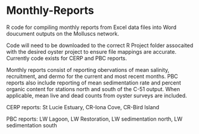# Monthly-Reports
R code for compiling monthly reports from Excel data files into Word doucument outputs on the Molluscs network. 

Code will need to be downloaded to the correct R Project folder assocaited with the desired oyster project to ensure file mappings are accurate. Currently code exists for CERP and PBC reports.

Monthly reports consist of reporting obervations of mean salinity, recruitment, and dermo for the current and most recent months. PBC reports also include reporting of mean sedimentation rate and percent organic content for stations north and south of the C-51 output. When applicable, mean live and dead counts from oyster surveys are included. 


CERP reports: St Lucie Estuary, CR-Iona Cove, CR-Bird Island

PBC reports: LW Lagoon, LW Restoration, LW sedimentation north, LW sedimentation south
